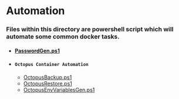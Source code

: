 # Automation

### Files within this directory are powershell script which will automate some common docker tasks.
- #### [PasswordGen.ps1](./PasswordGen.ps1)
- #### `Octopus Container Automation`
    - [OctopusBackup.ps1](./Octopus%20Container%20Automation/OctopusBackup.ps1)
    - [OctopusRestore.ps1](./Octopus%20Container%20Automation/OctopusRestore.ps1)
    - [OctopusEnvVariablesGen.ps1](./Octopus%20Container%20Automation/OctopusEnvVariablesGen.ps1)
